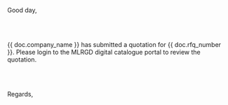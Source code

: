 Good day,

<br><br>

{{ doc.company_name }} has submitted a quotation for {{ doc.rfq_number }}. Please login to the MLRGD digital catalogue portal to review the quotation.

<br><br>

Regards,
